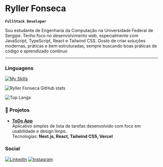 # Ryller Fonseca

**`FullStack Developer`**

Sou estudante de Engenharia da Computação na Universidade Federal de Sergipe. Tenho foco no desenvolvimento web, especialmente com JavaScript, TypeScript, React e Tailwind CSS. Gosto de criar soluções modernas, práticas e bem estruturadas, sempre buscando boas práticas de código e aprendizado contínuo

---

###  Linguagens

[![My Skills](https://skillicons.dev/icons?i=js,html,css,nodejs,ts,nestjs)](https://skillicons.dev)



![Ryller Fonseca GitHub stats](https://github-readme-stats.vercel.app/api?username=ryllerf&show_icons=true&theme=radical)


![Top Langs](https://github-readme-stats.vercel.app/api/top-langs/?username=anuraghazra&layout=compact)



### 🚀 Projetos

- [**ToDo App**](https://todo-app-self-ten-48.vercel.app)  
  Aplicativo simples de lista de tarefas desenvolvido com foco em usabilidade e design limpo.  
  Tecnologias: **Next.js, React, Tailwind CSS, Vercel**  


### Social

[![LinkedIn](https://skillicons.dev/icons?i=linkedin)]([https://www.linkedin.com/in/l](https://www.linkedin.com/in/ryller-fonseca-13164b223))
[![Instagram](https://skillicons.dev/icons?i=instagram)](https://instagram.com/Ryller_)

